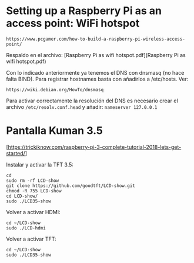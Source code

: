# Setting up a Raspberry Pi as an access point: WiFi hotspot

`https://www.pcgamer.com/how-to-build-a-raspberry-pi-wireless-access-point/`

Respaldo en el archivo:
[Raspberry Pi as wifi hotspot.pdf](Raspberry Pi as wifi hotspot.pdf)

Con lo indicado anteriormente ya tenemos el DNS con dnsmasq (no hace falta BIND). Para registrar hostnames basta con añadirlos a /etc/hosts. Ver:

`https://wiki.debian.org/HowTo/dnsmasq`

Para activar correctamente la resolución del DNS es necesario crear el archivo `/etc/resolv.conf.head` y añadir: `nameserver 127.0.0.1`

# Pantalla Kuman 3.5
[https://trickiknow.com/raspberry-pi-3-complete-tutorial-2018-lets-get-started/]

Instalar y activar la TFT 3.5: 

```
cd
sudo rm -rf LCD-show 
git clone https://github.com/goodtft/LCD-show.git 
chmod -R 755 LCD-show 
cd LCD-show/
sudo ./LCD35-show
```

Volver a activar HDMI:

```
cd ~/LCD-show
sudo ./LCD-hdmi
```

Volver a activar TFT:

```
cd ~/LCD-show
sudo ./LCD35-show
```
